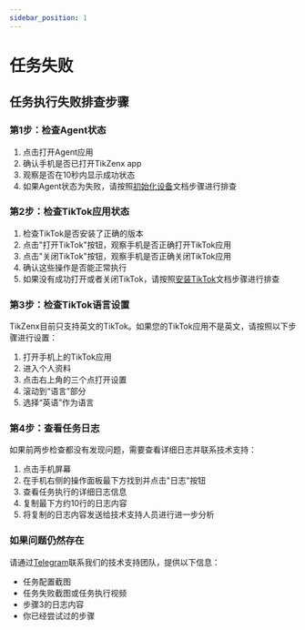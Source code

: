 ```yaml
---
sidebar_position: 1
---
```


# 任务失败

## 任务执行失败排查步骤

### 第1步：检查Agent状态

1. 点击打开Agent应用
2. 确认手机是否已打开TikZenx app
3. 观察是否在10秒内显示成功状态
4. 如果Agent状态为失败，请按照[初始化设备](../tutorial-basics/2.init-device.md)文档步骤进行排查

### 第2步：检查TikTok应用状态

1. 检查TikTok是否安装了正确的版本
2. 点击"打开TikTok"按钮，观察手机是否正确打开TikTok应用
3. 点击"关闭TikTok"按钮，观察手机是否正确关闭TikTok应用
4. 确认这些操作是否能正常执行
5. 如果没有成功打开或者关闭TikTok，请按照[安装TikTok](../tutorial-basics/3.install-tiktok.md)文档步骤进行排查

### 第3步：检查TikTok语言设置

TikZenx目前只支持英文的TikTok。如果您的TikTok应用不是英文，请按照以下步骤进行设置：

1. 打开手机上的TikTok应用
2. 进入个人资料
3. 点击右上角的三个点打开设置
4. 滚动到“语言”部分
5. 选择“英语”作为语言

### 第4步：查看任务日志

如果前两步检查都没有发现问题，需要查看详细日志并联系技术支持：

1. 点击手机屏幕
2. 在手机右侧的操作面板最下方找到并点击"日志"按钮
3. 查看任务执行的详细日志信息
4. 复制最下方约10行的日志内容
5. 将复制的日志内容发送给技术支持人员进行进一步分析

### 如果问题仍然存在

请通过[Telegram](https://t.me/fayelsyahmi)联系我们的技术支持团队，提供以下信息：

- 任务配置截图
- 任务失败截图或任务执行视频
- 步骤3的日志内容
- 你已经尝试过的步骤
